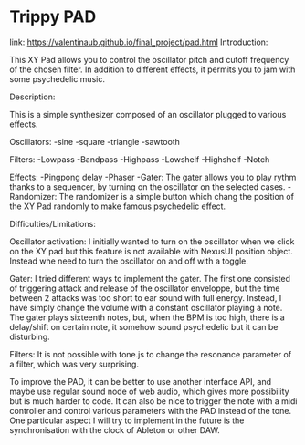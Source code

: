 
# Trippy PAD

link: https://valentinaub.github.io/final_project/pad.html
Introduction:

This XY Pad allows you to control the oscillator pitch and cutoff frequency of the chosen filter. In addition to different effects, it permits you to jam with some psychedelic music.

Description:

This is a simple synthesizer composed of an oscillator plugged to various effects. 

Oscillators: -sine
             -square
             -triangle
             -sawtooth
             
Filters: -Lowpass
         -Bandpass
         -Highpass
         -Lowshelf
         -Highshelf
         -Notch
         
Effects: -Pingpong delay
         -Phaser
         -Gater: The gater allows you to play rythm thanks to a sequencer, by turning on the oscillator on the selected cases.
         -Randomizer: The randomizer is a simple button which chang the position of the XY Pad randomly to make famous psychedelic effect.
         
Difficulties/Limitations:

Oscillator activation: 
I initially wanted to turn on the oscillator when we click on the XY pad but this feature is not available with NexusUI position object. Instead whe need to turn the oscillator on and off with a toggle.

Gater: 
I tried different ways to implement the gater. The first one consisted of triggering attack and release of the oscillator enveloppe, but the time between 2 attacks was too short to ear sound with full energy. Instead, I have simply change the volume with a constant oscillator playing a note. The gater plays sixteenth notes, but, when the BPM is too high, there is a delay/shift on certain note, it somehow sound psychedelic but it can be disturbing.

Filters:
It is not possible with tone.js to change the resonance parameter of a filter, which was very surprising.

To improve the PAD, it can be better to use another interface API, and maybe use regular sound node of web audio, which gives more possibility but is much harder to code.
It can also be nice to trigger the note with a midi controller and control various parameters with the PAD instead of the tone.
One particular aspect I will try to implement in the future is the synchronisation with the clock of Ableton or other DAW.

